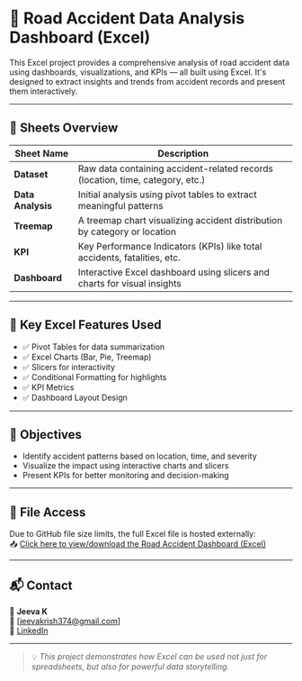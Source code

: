 # 🚧 Road Accident Data Analysis Dashboard (Excel)

This Excel project provides a comprehensive analysis of road accident data using dashboards, visualizations, and KPIs — all built using Excel. It's designed to extract insights and trends from accident records and present them interactively.

---

## 📂 Sheets Overview

| Sheet Name    | Description                                                                 |
|-------------------|-------------------------------------------------------------------------------|
| **Dataset**       | Raw data containing accident-related records (location, time, category, etc.) |
| **Data Analysis** | Initial analysis using pivot tables to extract meaningful patterns            |
| **Treemap**       | A treemap chart visualizing accident distribution by category or location     |
| **KPI**           | Key Performance Indicators (KPIs) like total accidents, fatalities, etc.      |
| **Dashboard**     | Interactive Excel dashboard using slicers and charts for visual insights      |

---

## 🔧 Key Excel Features Used

- ✅ Pivot Tables for data summarization
- ✅ Excel Charts (Bar, Pie, Treemap)
- ✅ Slicers for interactivity
- ✅ Conditional Formatting for highlights
- ✅ KPI Metrics
- ✅ Dashboard Layout Design

---

## 🎯 Objectives

- Identify accident patterns based on location, time, and severity  
- Visualize the impact using interactive charts and slicers  
- Present KPIs for better monitoring and decision-making  

---

## 📎 File Access

Due to GitHub file size limits, the full Excel file is hosted externally:  
📥 [Click here to view/download the Road Accident Dashboard (Excel)](https://docs.google.com/spreadsheets/d/1T3ol-de3mCTJuC6v19xm30ptehLkWRRg/edit?usp=drive_link&ouid=113162187151591616585&rtpof=true&sd=true)

---

## 📬 Contact

👤 **Jeeva K**  
📧 [jeevakrish374@gmail.com]  
🔗 [LinkedIn](https://www.linkedin.com/in/jeevakrish)

---

> 💡 *This project demonstrates how Excel can be used not just for spreadsheets, but also for powerful data storytelling.*

